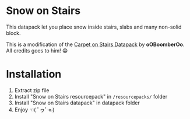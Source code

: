# Snow on Stairs
This datapack let you place snow inside stairs, slabs and many non-solid block.

This is a modification of the [Carpet on Stairs Datapack](https://github.com/oOBoomberOo/carpet_on_stairs) by **oOBoomberOo**. All credits goes to him! 😁

# Installation
1) Extract zip file
2) Install "Snow on Stairs resourcepack" in `/resourcepacks/` folder
3) Install "Snow on Stairs datapack" in datapack folder
4) Enjoy ☜( ﾟヮﾟ☜)
